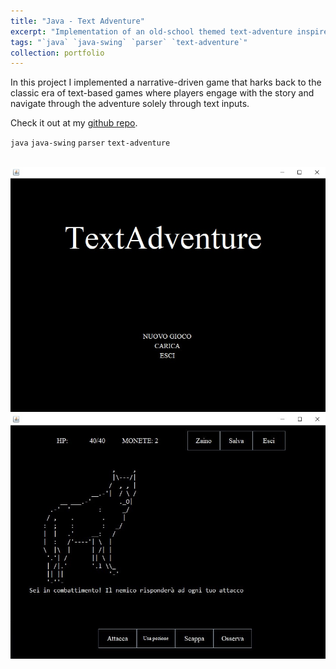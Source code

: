 ```yaml
---
title: "Java - Text Adventure"
excerpt: "Implementation of an old-school themed text-adventure inspired by a Dungeons&Dragons quest."
tags: "`java` `java-swing` `parser` `text-adventure`"
collection: portfolio
---
```


In this project I implemented a narrative-driven game that harks back to the classic era of text-based games where players engage with the story and navigate through the adventure solely through text inputs.

Check it out at my [github repo](https://github.com/GianFederico/TextAdventure).

`java` `java-swing` `parser` `text-adventure`

<br/><img src='/images/text_adv0.jpg'>
<br/><img src='/images/text_adv.jpg'>